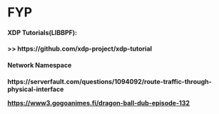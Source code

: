 # FYP
<h4>XDP Tutorials(LIBBPF): <h4>
>>  https://github.com/xdp-project/xdp-tutorial
<h4> Network Namespace <h4>
https://serverfault.com/questions/1094092/route-traffic-through-physical-interface

https://www3.gogoanimes.fi/dragon-ball-dub-episode-132

